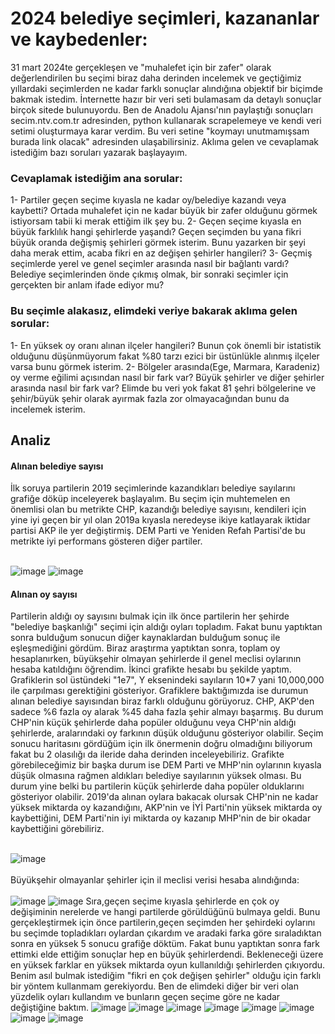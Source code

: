 # 2024 belediye seçimleri, kazananlar ve kaybedenler:
31 mart 2024te gerçekleşen ve "muhalefet için bir zafer" olarak değerlendirilen bu seçimi biraz daha derinden incelemek ve geçtiğimiz yıllardaki seçimlerden ne kadar farklı sonuçlar alındığına objektif bir biçimde bakmak istedim. İnternette hazır bir veri seti bulamasam da detaylı sonuçlar birçok sitede bulunuyordu. Ben de Anadolu Ajansı'nın paylaştığı sonuçları secim.ntv.com.tr adresinden, python kullanarak scrapelemeye ve kendi veri setimi oluşturmaya karar verdim. Bu veri setine "koymayı unutmamışsam burada link olacak" adresinden ulaşabilirsiniz. Aklıma gelen ve cevaplamak istediğim bazı soruları yazarak başlayayım.

### Cevaplamak istediğim ana sorular:
1- Partiler geçen seçime kıyasla ne kadar oy/belediye kazandı veya kaybetti? Ortada muhalefet için ne kadar büyük bir zafer olduğunu görmek istiyorsam tabii ki merak ettiğim ilk şey bu.
2- Geçen seçime kıyasla en büyük farklılık hangi şehirlerde yaşandı? Geçen seçimden bu yana fikri büyük oranda değişmiş şehirleri görmek isterim. Bunu yazarken bir şeyi daha merak ettim, acaba fikri en az değişen şehirler hangileri?
3- Geçmiş seçimlerde yerel ve genel seçimler arasında nasıl bir bağlantı vardı? Belediye seçimlerinden önde çıkmış olmak, bir sonraki seçimler için gerçekten bir anlam ifade ediyor mu?

### Bu seçimle alakasız, elimdeki veriye bakarak aklıma gelen sorular:
1- En yüksek oy oranı alınan ilçeler hangileri? Bunun çok önemli bir istatistik olduğunu düşünmüyorum fakat %80 tarzı ezici bir üstünlükle alınmış ilçeler varsa bunu görmek isterim.
2- Bölgeler arasında(Ege, Marmara, Karadeniz) oy verme eğilimi açısından nasıl bir fark var? Büyük şehirler ve diğer şehirler arasında nasıl bir fark var? Elimde bu veri yok fakat 81 şehri bölgelerine ve şehir/büyük şehir olarak ayırmak fazla zor olmayacağından bunu da incelemek isterim.

## Analiz
#### Alınan belediye sayısı
İlk soruya partilerin 2019 seçimlerinde kazandıkları belediye sayılarını grafiğe döküp inceleyerek başlayalım. Bu seçim için muhtemelen en önemlisi olan bu metrikte CHP, kazandığı belediye sayısını, kendileri için yine iyi geçen bir yıl olan 2019a kıyasla neredeyse ikiye katlayarak iktidar partisi AKP ile yer değiştirmiş. DEM Parti ve Yeniden Refah Partisi'de bu metrikte iyi performans gösteren diğer partiler.
<br/><br/>

![image](https://github.com/Mert-Ince/Secim_DS/assets/120698325/822ee742-f766-4b54-a289-550e566d100d)
![image](https://github.com/Mert-Ince/Secim_DS/assets/120698325/e8e92b14-923a-4a41-b523-99cbd684e52c)
#### Alınan oy sayısı
Partilerin aldığı oy sayısını bulmak için ilk önce partilerin her şehirde "belediye başkanlığı" seçimi için aldığı oyları topladım. Fakat bunu yaptıktan sonra bulduğum sonucun diğer kaynaklardan bulduğum sonuç ile eşleşmediğini gördüm. Biraz araştırma yaptıktan sonra, toplam oy hesaplanırken, büyükşehir olmayan şehirlerde il genel meclisi oylarının hesaba katıldığını öğrendim. İkinci grafikte hesabı bu şekilde yaptım. Grafiklerin sol üstündeki "1e7", Y eksenindeki sayıların 10*7 yani 10,000,000 ile çarpılması gerektiğini gösteriyor. Grafiklere baktığımızda ise durumun alınan belediye sayısından biraz farklı olduğunu görüyoruz. CHP, AKP'den sadece %6 fazla oy alarak %45 daha fazla şehir almayı başarmış. Bu durum CHP'nin küçük şehirlerde daha popüler olduğunu veya CHP'nin aldığı şehirlerde, aralarındaki oy farkının düşük olduğunu gösteriyor olabilir. Seçim sonucu haritasını gördüğüm için ilk önermenin doğru olmadığını biliyorum fakat bu 2 olasılığı da ileride daha derinden inceleyebiliriz. Grafikte görebileceğimiz bir başka durum ise DEM Parti ve MHP'nin oylarının kıyasla düşük olmasına rağmen aldıkları belediye sayılarının yüksek olması. Bu durum yine belki bu partilerin küçük şehirlerde daha popüler olduklarını gösteriyor olabilir. 2019'da alınan oylara bakacak olursak CHP'nin ne kadar yüksek miktarda oy kazandığını, AKP'nin ve İYİ Parti'nin yüksek miktarda oy kaybettiğini, DEM Parti'nin iyi miktarda oy kazanıp MHP'nin de bir okadar kaybettiğini görebiliriz. 
<br/><br/>
 
![image](https://github.com/Mert-Ince/Secim_DS/assets/120698325/e34c1782-c1a2-4da5-925d-559114f7e289)<br/><br/>
Büyükşehir olmayanlar şehirler için il meclisi verisi hesaba alındığında: <br/><br/>
![image](https://github.com/Mert-Ince/Secim_DS/assets/120698325/b9b9a323-e36b-47a9-9ff0-146947402443)
![image](https://github.com/Mert-Ince/Secim_DS/assets/120698325/d549def5-ed9d-483f-81b2-eef15c9fee40)
Sıra,geçen seçime kıyasla şehirlerde en çok oy değişiminin nerelerde ve hangi partilerde görüldüğünü bulmaya geldi. Bunu gerçekleştirmek için önce partilerin,geçen seçimden her şehirdeki oylarını bu seçimde topladıkları oylardan çıkardım ve aradaki farka göre sıraladıktan sonra en yüksek 5 sonucu grafiğe döktüm. Fakat bunu yaptıktan sonra fark ettimki elde ettiğim sonuçlar hep en büyük şehirlerdendi. Bekleneceği üzere en yüksek farklar en yüksek miktarda oyun kullanıldığı şehirlerden çıkıyordu. Benim asıl bulmak istediğim "fikri en çok değişen şehirler" olduğu için farklı bir yöntem kullanmam gerekiyordu. Ben de elimdeki diğer bir veri olan yüzdelik oyları kullandım ve bunların geçen seçime göre ne kadar değiştiğine baktım.
![image](https://github.com/Mert-Ince/Secim_DS/assets/120698325/850cbef8-727a-4a74-8724-af05e9e45802)
![image](https://github.com/Mert-Ince/Secim_DS/assets/120698325/a0492bf4-66c8-4df4-adcc-a70ba65a20e6)
![image](https://github.com/Mert-Ince/Secim_DS/assets/120698325/affd2c10-70ed-4f92-926d-f9c0a1348ed7)
![image](https://github.com/Mert-Ince/Secim_DS/assets/120698325/cd583828-5cd8-4605-a7b5-aea30690b344)
![image](https://github.com/Mert-Ince/Secim_DS/assets/120698325/eb378370-a1d8-403e-bf1d-f31c1236187a)
![image](https://github.com/Mert-Ince/Secim_DS/assets/120698325/7d73c157-39bd-4928-a690-d4cf1f58a150)
![image](https://github.com/Mert-Ince/Secim_DS/assets/120698325/c37d621f-8505-47d5-98d6-47d1a9f6b3a2)
![image](https://github.com/Mert-Ince/Secim_DS/assets/120698325/cbebde3b-b8bd-4a1f-bc83-4c72930846e9)










